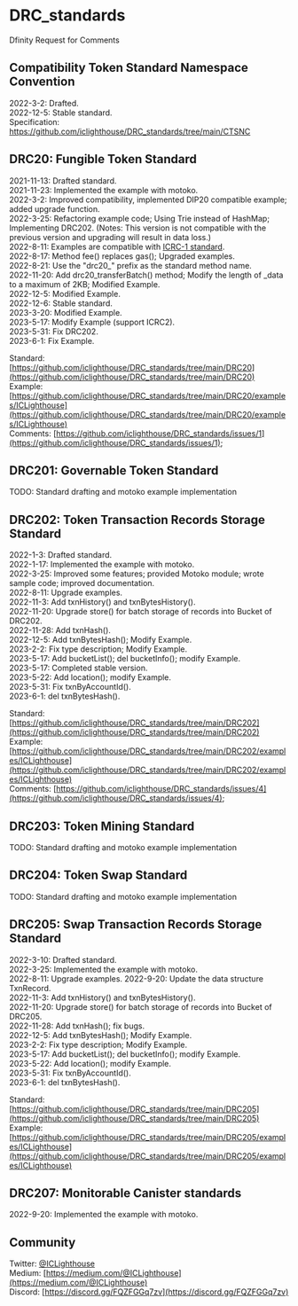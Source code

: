 
# DRC_standards
Dfinity Request for Comments

## Compatibility Token Standard Namespace Convention
2022-3-2: Drafted.  
2022-12-5: Stable standard.  
Specification: https://github.com/iclighthouse/DRC_standards/tree/main/CTSNC
 
## DRC20: Fungible Token Standard 
2021-11-13: Drafted standard.  
2021-11-23: Implemented the example with motoko.  
2022-3-2: Improved compatibility, implemented DIP20 compatible example; added upgrade function.  
2022-3-25: Refactoring example code; Using Trie instead of HashMap; Implementing DRC202. (Notes: This version is not compatible with the previous version and upgrading will result in data loss.)  
2022-8-11: Examples are compatible with [ICRC-1 standard](https://github.com/dfinity/ICRC-1).  
2022-8-17: Method fee() replaces gas(); Upgraded examples.  
2022-8-21: Use the "drc20_" prefix as the standard method name.  
2022-11-20: Add drc20_transferBatch() method; Modify the length of _data to a maximum of 2KB; Modified Example.   
2022-12-5: Modified Example.  
2022-12-6: Stable standard.  
2023-3-20: Modified Example.  
2023-5-17: Modify Example (support ICRC2).  
2023-5-31: Fix DRC202.  
2023-6-1: Fix Example.  

Standard: [https://github.com/iclighthouse/DRC_standards/tree/main/DRC20](https://github.com/iclighthouse/DRC_standards/tree/main/DRC20)  
Example: [https://github.com/iclighthouse/DRC_standards/tree/main/DRC20/examples/ICLighthouse](https://github.com/iclighthouse/DRC_standards/tree/main/DRC20/examples/ICLighthouse)  
Comments: [https://github.com/iclighthouse/DRC_standards/issues/1](https://github.com/iclighthouse/DRC_standards/issues/1);  

## DRC201: Governable Token Standard

TODO: Standard drafting and motoko example implementation

## DRC202: Token Transaction Records Storage Standard 

2022-1-3: Drafted standard.   
2022-1-17: Implemented the example with motoko.   
2022-3-25: Improved some features; provided Motoko module; wrote sample code; improved documentation.   
2022-8-11: Upgrade examples.  
2022-11-3: Add txnHistory() and txnBytesHistory().  
2022-11-20: Upgrade store() for batch storage of records into Bucket of DRC202.  
2022-11-28: Add txnHash().  
2022-12-5: Add txnBytesHash(); Modify Example.  
2023-2-2: Fix type description; Modify Example.  
2023-5-17: Add bucketList(); del bucketInfo(); modify Example.  
2023-5-17: Completed stable version.   
2023-5-22: Add location(); modify Example.  
2023-5-31: Fix txnByAccountId().  
2023-6-1: del txnBytesHash().  

Standard: [https://github.com/iclighthouse/DRC_standards/tree/main/DRC202](https://github.com/iclighthouse/DRC_standards/tree/main/DRC202)  
Example: [https://github.com/iclighthouse/DRC_standards/tree/main/DRC202/examples/ICLighthouse](https://github.com/iclighthouse/DRC_standards/tree/main/DRC202/examples/ICLighthouse)  
Comments: [https://github.com/iclighthouse/DRC_standards/issues/4](https://github.com/iclighthouse/DRC_standards/issues/4);  

## DRC203: Token Mining Standard

TODO: Standard drafting and motoko example implementation

## DRC204: Token Swap Standard

TODO: Standard drafting and motoko example implementation

## DRC205: Swap Transaction Records Storage Standard

2022-3-10: Drafted standard.   
2022-3-25: Implemented the example with motoko.   
2022-8-11: Upgrade examples. 
2022-9-20: Update the data structure TxnRecord.  
2022-11-3: Add txnHistory() and txnBytesHistory().  
2022-11-20: Upgrade store() for batch storage of records into Bucket of DRC205.  
2022-11-28: Add txnHash(); fix bugs.  
2022-12-5: Add txnBytesHash(); Modify Example.  
2023-2-2: Fix type description; Modify Example.  
2023-5-17: Add bucketList(); del bucketInfo(); modify Example.  
2023-5-22: Add location(); modify Example.  
2023-5-31: Fix txnByAccountId().  
2023-6-1: del txnBytesHash().  

Standard: [https://github.com/iclighthouse/DRC_standards/tree/main/DRC205](https://github.com/iclighthouse/DRC_standards/tree/main/DRC205)  
Example: [https://github.com/iclighthouse/DRC_standards/tree/main/DRC205/examples/ICLighthouse](https://github.com/iclighthouse/DRC_standards/tree/main/DRC205/examples/ICLighthouse)  



## DRC207: Monitorable Canister standards

2022-9-20: Implemented the example with motoko.   

## Community

Twitter: [@ICLighthouse](https://twitter.com/ICLighthouse)  
Medium: [https://medium.com/@ICLighthouse](https://medium.com/@ICLighthouse)   
Discord: [https://discord.gg/FQZFGGq7zv](https://discord.gg/FQZFGGq7zv)  